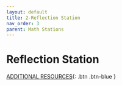 ```yaml
---
layout: default
title: 2-Reflection Station
nav_order: 3
parent: Math Stations
---
```

# Reflection Station

[ADDITIONAL RESOURCES](additional-resources.html){: .btn .btn-blue }
